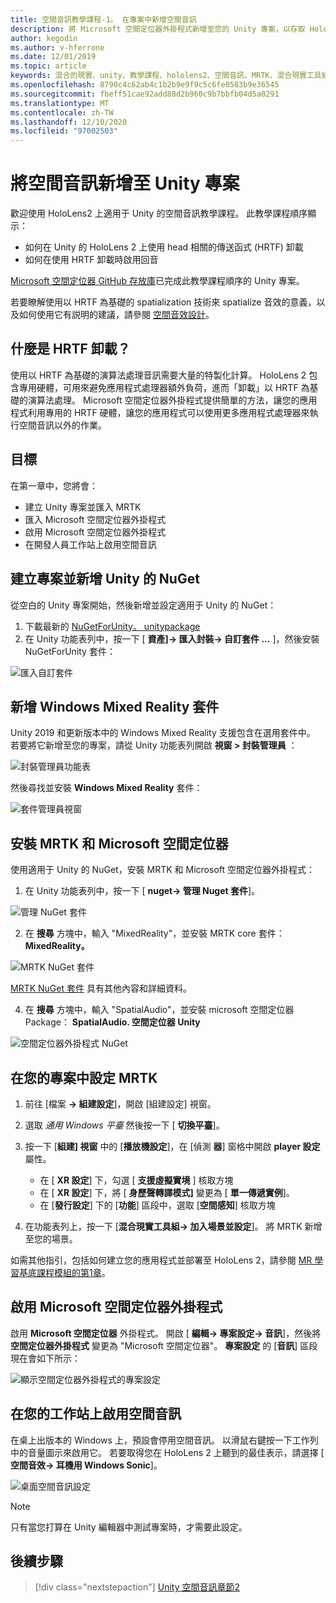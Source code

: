 ```yaml
---
title: 空間音訊教學課程-1。 在專案中新增空間音訊
description: 將 Microsoft 空間定位器外掛程式新增至您的 Unity 專案，以存取 HoloLens 2 HRTF 硬體卸載。
author: kegodin
ms.author: v-hferrone
ms.date: 12/01/2019
ms.topic: article
keywords: 混合的現實、unity、教學課程、hololens2、空間音訊、MRTK、混合現實工具組、UWP、Windows 10、HRTF、前端相關的傳送功能、回音、Microsoft 空間定位器
ms.openlocfilehash: 8790c4c62ab4c1b2b9e9f9c5c6fe0583b9e36545
ms.sourcegitcommit: fbeff51cae92add88d2b960c9b7bbfb04d5a0291
ms.translationtype: MT
ms.contentlocale: zh-TW
ms.lasthandoff: 12/10/2020
ms.locfileid: "97002503"
---
```

# <a name="adding-spatial-audio-to-your-unity-project"></a>將空間音訊新增至 Unity 專案

歡迎使用 HoloLens2 上適用于 Unity 的空間音訊教學課程。 此教學課程順序顯示：
* 如何在 Unity 的 HoloLens 2 上使用 head 相關的傳送函式 (HRTF) 卸載
* 如何在使用 HRTF 卸載時啟用回音

[Microsoft 空間定位器 GitHub 存放庫](https://github.com/microsoft/spatialaudio-unity)已完成此教學課程順序的 Unity 專案。 

若要瞭解使用以 HRTF 為基礎的 spatialization 技術來 spatialize 音效的意義，以及如何使用它有説明的建議，請參閱 [空間音效設計](https://docs.microsoft.com/windows/mixed-reality/spatial-sound-design)。

## <a name="what-is-hrtf-offload"></a>什麼是 HRTF 卸載？
使用以 HRTF 為基礎的演算法處理音訊需要大量的特製化計算。 HoloLens 2 包含專用硬體，可用來避免應用程式處理器額外負荷，進而「卸載」以 HRTF 為基礎的演算法處理。  Microsoft 空間定位器外掛程式提供簡單的方法，讓您的應用程式利用專用的 HRTF 硬體，讓您的應用程式可以使用更多應用程式處理器來執行空間音訊以外的作業。

## <a name="objectives"></a>目標
在第一章中，您將會：
* 建立 Unity 專案並匯入 MRTK
* 匯入 Microsoft 空間定位器外掛程式
* 啟用 Microsoft 空間定位器外掛程式
* 在開發人員工作站上啟用空間音訊

## <a name="create-a-project-and-add-nuget-for-unity"></a>建立專案並新增 Unity 的 NuGet
從空白的 Unity 專案開始，然後新增並設定適用于 Unity 的 NuGet：
1. 下載最新的 [NuGetForUnity。 unitypackage](https://github.com/GlitchEnzo/NuGetForUnity/releases/latest)
2. 在 Unity 功能表列中，按一下 [ **資產]-> 匯入封裝-> 自訂套件 ...** ]，然後安裝 NuGetForUnity 套件：

![匯入自訂套件](images/spatial-audio/import-custom-package.png)

## <a name="add-the-windows-mixed-reality-package"></a>新增 Windows Mixed Reality 套件
Unity 2019 和更新版本中的 Windows Mixed Reality 支援包含在選用套件中。 若要將它新增至您的專案，請從 Unity 功能表列開啟 **視窗 > 封裝管理員** ：

![封裝管理員功能表](images/spatial-audio/package-manager-menu.png)

然後尋找並安裝 **Windows Mixed Reality** 套件：

![套件管理員視窗](images/spatial-audio/package-manager-window.png)

## <a name="install-mrtk-and-microsoft-spatializer"></a>安裝 MRTK 和 Microsoft 空間定位器
使用適用于 Unity 的 NuGet，安裝 MRTK 和 Microsoft 空間定位器外掛程式：
1. 在 Unity 功能表列中，按一下 [ **nuget-> 管理 Nuget 套件**]。

![管理 NuGet 套件](images/spatial-audio/manage-nuget-packages.png)

2. 在 **搜尋** 方塊中，輸入 "MixedReality"，並安裝 MRTK core 套件： **MixedReality。**

![MRTK NuGet 套件](images/spatial-audio/mrtk-nuget-package.png)

[MRTK NuGet 套件](https://microsoft.github.io/MixedRealityToolkit-Unity/Documentation/MRTKNuGetPackage.html) 具有其他內容和詳細資料。

4. 在 **搜尋** 方塊中，輸入 "SpatialAudio"，並安裝 microsoft 空間定位器 Package： **SpatialAudio. 空間定位器 Unity**

![空間定位器外掛程式 NuGet](images/spatial-audio/spatializer-plugin-nuget.png)

## <a name="set-up-mrtk-in-your-project"></a>在您的專案中設定 MRTK

1. 前往 [檔案 **-> 組建設定**]，開啟 [組建設定] 視窗。

2. 選取 _通用 Windows 平臺_ 然後按一下 [ **切換平臺**]。

3. 按一下 [**組建] 視窗** 中的 [**播放機設定**]，在 [偵測 **器**] 窗格中開啟 **player 設定** 屬性。
    * 在 [ **XR 設定**] 下，勾選 [ **支援虛擬實境** ] 核取方塊
    * 在 [ **XR 設定**] 下，將 [ **身歷聲轉譯模式]** 變更為 [ **單一傳遞實例**]。
    * 在 [**發行設定**] 下的 [**功能**] 區段中，選取 [**空間感知**] 核取方塊

4. 在功能表列上，按一下 [**混合現實工具組-> 加入場景並設定**]。 將 MRTK 新增至您的場景。

如需其他指引，包括如何建立您的應用程式並部署至 HoloLens 2，請參閱 [MR 學習基底課程模組的第1章](../../../mrlearning-base-ch1.md)。

## <a name="enable-the-microsoft-spatializer-plugin"></a>啟用 Microsoft 空間定位器外掛程式
啟用 **Microsoft 空間定位器** 外掛程式。 開啟 [ **編輯-> 專案設定-> 音訊**]，然後將 **空間定位器外掛程式** 變更為 "Microsoft 空間定位器"。 **專案設定** 的 [**音訊**] 區段現在會如下所示：

![顯示空間定位器外掛程式的專案設定](images/spatial-audio/project-settings.png)

## <a name="enable-spatial-audio-on-your-workstation"></a>在您的工作站上啟用空間音訊
在桌上出版本的 Windows 上，預設會停用空間音訊。 以滑鼠右鍵按一下工作列中的音量圖示來啟用它。 若要取得您在 HoloLens 2 上聽到的最佳表示，請選擇 [ **空間音效-> 耳機用 Windows Sonic**]。

![桌面空間音訊設定](images/spatial-audio/desktop-audio-settings.png)

> [!NOTE]
> 只有當您打算在 Unity 編輯器中測試專案時，才需要此設定。

## <a name="next-steps"></a>後續步驟

> [!div class="nextstepaction"]
> [Unity 空間音訊章節2](unity-spatial-audio-ch2.md)


